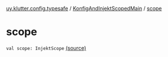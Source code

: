 [uy.klutter.config.typesafe](../index.md) / [KonfigAndInjektScopedMain](index.md) / [scope](.)


# scope
<code>val scope: InjektScope</code> [(source)](https://github.com/kohesive/klutter/blob/master/config-typesafe-jdk6/src/main/kotlin/uy/klutter/config/typesafe/InjektConfig.kt#L21)<br/>

